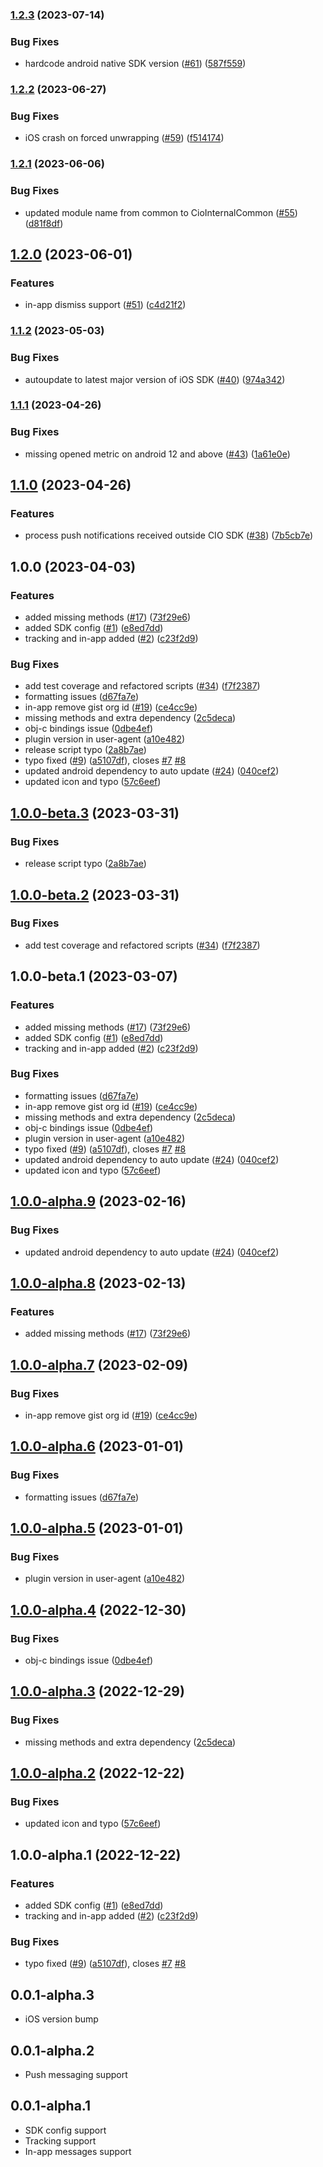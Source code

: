### [1.2.3](https://github.com/customerio/customerio-flutter/compare/1.2.2...1.2.3) (2023-07-14)


### Bug Fixes

* hardcode android native SDK version ([#61](https://github.com/customerio/customerio-flutter/issues/61)) ([587f559](https://github.com/customerio/customerio-flutter/commit/587f559fbba4864d17f0506875474ff705866189))

### [1.2.2](https://github.com/customerio/customerio-flutter/compare/1.2.1...1.2.2) (2023-06-27)


### Bug Fixes

* iOS crash on forced unwrapping  ([#59](https://github.com/customerio/customerio-flutter/issues/59)) ([f514174](https://github.com/customerio/customerio-flutter/commit/f5141742c49e876f40034d366c7122d519ee897e))

### [1.2.1](https://github.com/customerio/customerio-flutter/compare/1.2.0...1.2.1) (2023-06-06)


### Bug Fixes

* updated module name from common to CioInternalCommon ([#55](https://github.com/customerio/customerio-flutter/issues/55)) ([d81f8df](https://github.com/customerio/customerio-flutter/commit/d81f8df2f3c686f197625c77900af0862211b8e1))

## [1.2.0](https://github.com/customerio/customerio-flutter/compare/1.1.2...1.2.0) (2023-06-01)


### Features

* in-app dismiss support ([#51](https://github.com/customerio/customerio-flutter/issues/51)) ([c4d21f2](https://github.com/customerio/customerio-flutter/commit/c4d21f2c294ee37ebfc8f644bc6580cd44556544))

### [1.1.2](https://github.com/customerio/customerio-flutter/compare/1.1.1...1.1.2) (2023-05-03)


### Bug Fixes

* autoupdate to latest major version of iOS SDK ([#40](https://github.com/customerio/customerio-flutter/issues/40)) ([974a342](https://github.com/customerio/customerio-flutter/commit/974a3422544e712ae52fc7ca1a8318601d0859c2))

### [1.1.1](https://github.com/customerio/customerio-flutter/compare/1.1.0...1.1.1) (2023-04-26)


### Bug Fixes

* missing opened metric on android 12 and above ([#43](https://github.com/customerio/customerio-flutter/issues/43)) ([1a61e0e](https://github.com/customerio/customerio-flutter/commit/1a61e0e587bd0315122db2783b76930fa372c589))

## [1.1.0](https://github.com/customerio/customerio-flutter/compare/1.0.0...1.1.0) (2023-04-26)


### Features

* process push notifications received outside CIO SDK ([#38](https://github.com/customerio/customerio-flutter/issues/38)) ([7b5cb7e](https://github.com/customerio/customerio-flutter/commit/7b5cb7e2aab1f7d3d9a521d5a58b9d0f3eab5177))

## 1.0.0 (2023-04-03)


### Features

* added missing methods ([#17](https://github.com/customerio/customerio-flutter/issues/17)) ([73f29e6](https://github.com/customerio/customerio-flutter/commit/73f29e64cb58c24f97f3654c5519e22e5255c507))
* added SDK config  ([#1](https://github.com/customerio/customerio-flutter/issues/1)) ([e8ed7dd](https://github.com/customerio/customerio-flutter/commit/e8ed7ddef985895840a4e406c1a5bb35250c7096))
* tracking and in-app added ([#2](https://github.com/customerio/customerio-flutter/issues/2)) ([c23f2d9](https://github.com/customerio/customerio-flutter/commit/c23f2d936b801692618c5938ab3d32183345fbbe))


### Bug Fixes

* add test coverage and refactored scripts ([#34](https://github.com/customerio/customerio-flutter/issues/34)) ([f7f2387](https://github.com/customerio/customerio-flutter/commit/f7f2387941a6416411b26061420ccfb98ed0db72))
* formatting issues ([d67fa7e](https://github.com/customerio/customerio-flutter/commit/d67fa7eea264d20e1b6314277bef926150625f4e))
* in-app remove gist org id ([#19](https://github.com/customerio/customerio-flutter/issues/19)) ([ce4cc9e](https://github.com/customerio/customerio-flutter/commit/ce4cc9e4dd596ba2ff47e02199096154eac8ec06))
* missing methods and extra dependency ([2c5deca](https://github.com/customerio/customerio-flutter/commit/2c5decac44288e6fba439c1a5669032a0282c69c))
* obj-c bindings issue ([0dbe4ef](https://github.com/customerio/customerio-flutter/commit/0dbe4ef4a893df10d5bf060b6635240699357fa1))
* plugin version in user-agent ([a10e482](https://github.com/customerio/customerio-flutter/commit/a10e482de83bb4f648408f99a2bed1cade6561c7))
* release script typo ([2a8b7ae](https://github.com/customerio/customerio-flutter/commit/2a8b7aea96d74cd095c122cede2f7c7ff3dfbd89))
* typo fixed ([#9](https://github.com/customerio/customerio-flutter/issues/9)) ([a5107df](https://github.com/customerio/customerio-flutter/commit/a5107dfb566561d9b8d3155f0a8a87096de78ee2)), closes [#7](https://github.com/customerio/customerio-flutter/issues/7) [#8](https://github.com/customerio/customerio-flutter/issues/8)
* updated android dependency to auto update ([#24](https://github.com/customerio/customerio-flutter/issues/24)) ([040cef2](https://github.com/customerio/customerio-flutter/commit/040cef205821c9bb1913a378dfffa356a3b25650))
* updated icon and typo ([57c6eef](https://github.com/customerio/customerio-flutter/commit/57c6eefb7d77bc88972450d75e74f1982abb8b16))

## [1.0.0-beta.3](https://github.com/customerio/customerio-flutter/compare/1.0.0-beta.2...1.0.0-beta.3) (2023-03-31)


### Bug Fixes

* release script typo ([2a8b7ae](https://github.com/customerio/customerio-flutter/commit/2a8b7aea96d74cd095c122cede2f7c7ff3dfbd89))

## [1.0.0-beta.2](https://github.com/customerio/customerio-flutter/compare/1.0.0-beta.1...1.0.0-beta.2) (2023-03-31)


### Bug Fixes

* add test coverage and refactored scripts ([#34](https://github.com/customerio/customerio-flutter/issues/34)) ([f7f2387](https://github.com/customerio/customerio-flutter/commit/f7f2387941a6416411b26061420ccfb98ed0db72))

## 1.0.0-beta.1 (2023-03-07)


### Features

* added missing methods ([#17](https://github.com/customerio/customerio-flutter/issues/17)) ([73f29e6](https://github.com/customerio/customerio-flutter/commit/73f29e64cb58c24f97f3654c5519e22e5255c507))
* added SDK config  ([#1](https://github.com/customerio/customerio-flutter/issues/1)) ([e8ed7dd](https://github.com/customerio/customerio-flutter/commit/e8ed7ddef985895840a4e406c1a5bb35250c7096))
* tracking and in-app added ([#2](https://github.com/customerio/customerio-flutter/issues/2)) ([c23f2d9](https://github.com/customerio/customerio-flutter/commit/c23f2d936b801692618c5938ab3d32183345fbbe))


### Bug Fixes

* formatting issues ([d67fa7e](https://github.com/customerio/customerio-flutter/commit/d67fa7eea264d20e1b6314277bef926150625f4e))
* in-app remove gist org id ([#19](https://github.com/customerio/customerio-flutter/issues/19)) ([ce4cc9e](https://github.com/customerio/customerio-flutter/commit/ce4cc9e4dd596ba2ff47e02199096154eac8ec06))
* missing methods and extra dependency ([2c5deca](https://github.com/customerio/customerio-flutter/commit/2c5decac44288e6fba439c1a5669032a0282c69c))
* obj-c bindings issue ([0dbe4ef](https://github.com/customerio/customerio-flutter/commit/0dbe4ef4a893df10d5bf060b6635240699357fa1))
* plugin version in user-agent ([a10e482](https://github.com/customerio/customerio-flutter/commit/a10e482de83bb4f648408f99a2bed1cade6561c7))
* typo fixed ([#9](https://github.com/customerio/customerio-flutter/issues/9)) ([a5107df](https://github.com/customerio/customerio-flutter/commit/a5107dfb566561d9b8d3155f0a8a87096de78ee2)), closes [#7](https://github.com/customerio/customerio-flutter/issues/7) [#8](https://github.com/customerio/customerio-flutter/issues/8)
* updated android dependency to auto update ([#24](https://github.com/customerio/customerio-flutter/issues/24)) ([040cef2](https://github.com/customerio/customerio-flutter/commit/040cef205821c9bb1913a378dfffa356a3b25650))
* updated icon and typo ([57c6eef](https://github.com/customerio/customerio-flutter/commit/57c6eefb7d77bc88972450d75e74f1982abb8b16))

## [1.0.0-alpha.9](https://github.com/customerio/customerio-flutter/compare/1.0.0-alpha.8...1.0.0-alpha.9) (2023-02-16)


### Bug Fixes

* updated android dependency to auto update ([#24](https://github.com/customerio/customerio-flutter/issues/24)) ([040cef2](https://github.com/customerio/customerio-flutter/commit/040cef205821c9bb1913a378dfffa356a3b25650))

## [1.0.0-alpha.8](https://github.com/customerio/customerio-flutter/compare/1.0.0-alpha.7...1.0.0-alpha.8) (2023-02-13)


### Features

* added missing methods ([#17](https://github.com/customerio/customerio-flutter/issues/17)) ([73f29e6](https://github.com/customerio/customerio-flutter/commit/73f29e64cb58c24f97f3654c5519e22e5255c507))

## [1.0.0-alpha.7](https://github.com/customerio/customerio-flutter/compare/1.0.0-alpha.6...1.0.0-alpha.7) (2023-02-09)


### Bug Fixes

* in-app remove gist org id ([#19](https://github.com/customerio/customerio-flutter/issues/19)) ([ce4cc9e](https://github.com/customerio/customerio-flutter/commit/ce4cc9e4dd596ba2ff47e02199096154eac8ec06))

## [1.0.0-alpha.6](https://github.com/customerio/customerio-flutter/compare/1.0.0-alpha.5...1.0.0-alpha.6) (2023-01-01)


### Bug Fixes

* formatting issues ([d67fa7e](https://github.com/customerio/customerio-flutter/commit/d67fa7eea264d20e1b6314277bef926150625f4e))

## [1.0.0-alpha.5](https://github.com/customerio/customerio-flutter/compare/1.0.0-alpha.4...1.0.0-alpha.5) (2023-01-01)


### Bug Fixes

* plugin version in user-agent ([a10e482](https://github.com/customerio/customerio-flutter/commit/a10e482de83bb4f648408f99a2bed1cade6561c7))

## [1.0.0-alpha.4](https://github.com/customerio/customerio-flutter/compare/1.0.0-alpha.3...1.0.0-alpha.4) (2022-12-30)


### Bug Fixes

* obj-c bindings issue ([0dbe4ef](https://github.com/customerio/customerio-flutter/commit/0dbe4ef4a893df10d5bf060b6635240699357fa1))

## [1.0.0-alpha.3](https://github.com/customerio/customerio-flutter/compare/1.0.0-alpha.2...1.0.0-alpha.3) (2022-12-29)


### Bug Fixes

* missing methods and extra dependency ([2c5deca](https://github.com/customerio/customerio-flutter/commit/2c5decac44288e6fba439c1a5669032a0282c69c))

## [1.0.0-alpha.2](https://github.com/customerio/customerio-flutter/compare/1.0.0-alpha.1...1.0.0-alpha.2) (2022-12-22)


### Bug Fixes

* updated icon and typo ([57c6eef](https://github.com/customerio/customerio-flutter/commit/57c6eefb7d77bc88972450d75e74f1982abb8b16))

## 1.0.0-alpha.1 (2022-12-22)


### Features

* added SDK config  ([#1](https://github.com/customerio/customerio-flutter/issues/1)) ([e8ed7dd](https://github.com/customerio/customerio-flutter/commit/e8ed7ddef985895840a4e406c1a5bb35250c7096))
* tracking and in-app added ([#2](https://github.com/customerio/customerio-flutter/issues/2)) ([c23f2d9](https://github.com/customerio/customerio-flutter/commit/c23f2d936b801692618c5938ab3d32183345fbbe))


### Bug Fixes

* typo fixed ([#9](https://github.com/customerio/customerio-flutter/issues/9)) ([a5107df](https://github.com/customerio/customerio-flutter/commit/a5107dfb566561d9b8d3155f0a8a87096de78ee2)), closes [#7](https://github.com/customerio/customerio-flutter/issues/7) [#8](https://github.com/customerio/customerio-flutter/issues/8)

## 0.0.1-alpha.3

* iOS version bump

## 0.0.1-alpha.2

* Push messaging support

## 0.0.1-alpha.1

* SDK config support
* Tracking support
* In-app messages support
